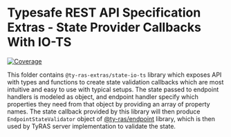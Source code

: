 # Typesafe REST API Specification Extras - State Provider Callbacks With IO-TS

[![Coverage](https://codecov.io/gh/ty-ras/extras-io-ts/branch/main/graph/badge.svg?flag=state)](https://codecov.io/gh/ty-ras/extras-io-ts)

This folder contains `@ty-ras-extras/state-io-ts` library which exposes API with types and functions to create state validation callbacks which are most intuitive and easy to use with typical setups.
The state passed to endpoint handlers is modeled as object, and endpoint handler specify which properties they need from that object by providing an array of property names.
The state callback provided by this library will then produce `EndpointStateValidator` object of [@ty-ras/endpoint](https://github.com/ty-ras/server/tree/main/endpoint) library, which is then used by TyRAS server implementation to validate the state.

